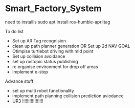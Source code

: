 # Smart_Factory_System

need to installls
sudo apt install ros-humble-apriltag


To do list
- Set up AR Tag recognision
- clean up path planner generation OR Set up 2d NAV GOAL
- Otimpise turtlebot driving with mid point
- Set up collision avoidance
- set up rostopic status publishing
- re organise environment for drop off areas
- implement e-stop

Advance stuff
- set up multi robot functionality
- implement path planning collision prediction aviodance
- UR3 !!!!!!!!!!!!!!!!!

